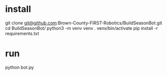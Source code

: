 # install
git clone  git@github.com:Brown-County-FIRST-Robotics/BuildSeasonBot.git
cd BuildSeasonBot/
python3 -m venv venv
. venv/bin/activate
pip install -r requirements.txt

# run
python bot.py 
